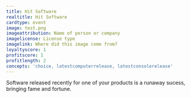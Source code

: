 ```yaml
---
title: Hit Software
realtitle: Hit Software
cardtype: event
image: test.png
imageattribution: Name of person or company
imagelicense: License type
imagelink: Where did this image come from?
loyaltyscore: 1
profitscore: 1
profitlength: 2
concepts: 'choice, latestcomputerrelease, latestconsolerelease'
---
```


Software released recently for one of your products is a runaway sucess, bringing fame and fortune.
